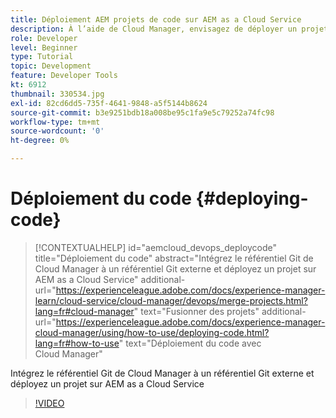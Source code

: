 ```yaml
---
title: Déploiement AEM projets de code sur AEM as a Cloud Service
description: À l’aide de Cloud Manager, envisagez de déployer un projet de code AEM vers AEM as a Cloud Service.
role: Developer
level: Beginner
type: Tutorial
topic: Development
feature: Developer Tools
kt: 6912
thumbnail: 330534.jpg
exl-id: 82cd6dd5-735f-4641-9848-a5f5144b8624
source-git-commit: b3e9251bdb18a008be95c1fa9e5c79252a74fc98
workflow-type: tm+mt
source-wordcount: '0'
ht-degree: 0%

---
```


# Déploiement du code {#deploying-code}

>[!CONTEXTUALHELP]
>id="aemcloud_devops_deploycode"
>title="Déploiement du code"
>abstract="Intégrez le référentiel Git de Cloud Manager à un référentiel Git externe et déployez un projet sur AEM as a Cloud Service"
>additional-url="https://experienceleague.adobe.com/docs/experience-manager-learn/cloud-service/cloud-manager/devops/merge-projects.html?lang=fr#cloud-manager" text="Fusionner des projets"
>additional-url="https://experienceleague.adobe.com/docs/experience-manager-cloud-manager/using/how-to-use/deploying-code.html?lang=fr#how-to-use" text="Déploiement du code avec Cloud Manager"

Intégrez le référentiel Git de Cloud Manager à un référentiel Git externe et déployez un projet sur AEM as a Cloud Service

>[!VIDEO](https://video.tv.adobe.com/v/330534?quality=12&learn=on)
